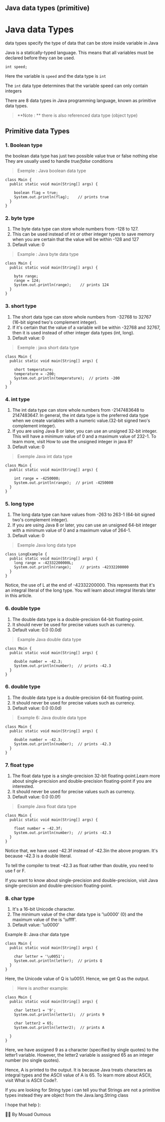 ## Java data types (primitive)

# Java data Types 
data types specify the type of data  that can be store inside variable in Java 

Java is a statically-typed language. This means that all variables must be declared before they can be used.
```
int speed;
```
Here the variable is `speed` and the data type is `int`

The `int` data type determines that the variable speed can only contain integers 

There are 8 data types in Java programming language, known as primitive data types.

> **Note : ** there is also referenced data type (object type)

## **Primitive data Types**
### 1. Boolean type 
the boolean data type has just two possible value true or false nothing else 
They are usually used to handle *true/false* conditions 
> Exemple : Java boolean data type 

```
class Main {
  public static void main(String[] args) {
    	
    boolean flag = true;
    System.out.println(flag);    // prints true
  }
}
```
### 2. byte type 
1. The byte data type can store whole numbers from -128 to 127. 
2. This can be used instead of int or other integer types to save memory when you are certain that the value will be within -128 and 127
3. Default value: 0
>Example : Java byte data type 

```
class Main {
  public static void main(String[] args) {

    byte range;
    range = 124;
    System.out.println(range);    // prints 124
  }
}
```


### 3. short type 
1. The short data type can store whole numbers from -32768 to 32767 (16-bit signed two's complement integer).
2. If it's certain that the value of a variable will be within -32768 and 32767, then it is used instead of other integer data types (int, long).
3. Default value: 0
>Exemple : java short data type

```
class Main {
  public static void main(String[] args) {
    	
    short temperature;
    temperature = -200;
    System.out.println(temperature);  // prints -200
  }
}
```
### 4. int type 
1. The int data type can store whole numbers from -2147483648 to 2147483647. In general, the int data type is the preferred data type when we create variables with a numeric value.(32-bit signed two's complement integer).
2. If you are using Java 8 or later, you can use an unsigned 32-bit integer. This will have a minimum value of 0 and a maximum value of 232-1. To learn more, visit How to use the unsigned integer in java 8?
3. Default value: 0
>Exemple Java int data type 

```
class Main {
  public static void main(String[] args) {
    	
    int range = -4250000;
    System.out.println(range);  // print -4250000
  }
}
```
### 5. long type
1. The long data type can have values from -263 to 263-1 (64-bit signed two's complement integer).
2. If you are using Java 8 or later, you can use an unsigned 64-bit integer with a minimum value of 0 and a maximum value of 264-1.
3. Default value: 0
>Exemple Java long data type

```
class LongExample {
  public static void main(String[] args) {   	
    long range = -42332200000L;
    System.out.println(range);    // prints -42332200000
  }
}
```
Notice, the use of L at the end of -42332200000. This represents that it's an integral literal of the long type. You will learn about integral literals later in this article.
### 6. double type 
1. The double data type is a double-precision 64-bit floating-point.
2. It should never be used for precise values such as currency.
3. Default value: 0.0 (0.0d)
>Example Java double data type

```
class Main {
  public static void main(String[] args) {
    	
    double number = -42.3;
    System.out.println(number);  // prints -42.3
  }
}
```

### 6. double type
1. The double data type is a double-precision 64-bit floating-point.
2. It should never be used for precise values such as currency.
3. Default value: 0.0 (0.0d)
>Example 6: Java double data type

```
class Main {
  public static void main(String[] args) {
    	
    double number = -42.3;
    System.out.println(number);  // prints -42.3
  }
}
```
### 7. float type
1. The float data type is a single-precision 32-bit floating-point.Learn more about single-precision and double-precision floating-point if you are interested.
2. It should never be used for precise values such as currency.
3. Default value: 0.0 (0.0f)
>Example Java float data type

```
class Main {
  public static void main(String[] args) {
    	
    float number = -42.3f;
    System.out.println(number);  // prints -42.3
  }
}
```
Notice that, we have used -42.3f instead of -42.3in the above program. It's because -42.3 is a double literal.

To tell the compiler to treat -42.3 as float rather than double, you need to use f or F.

If you want to know about single-precision and double-precision, visit Java single-precision and double-precision floating-point.
### 8. char type
1. It's a 16-bit Unicode character.
2. The minimum value of the char data type is '\u0000' (0) and the maximum value of the is '\uffff'.
3. Default value: '\u0000'

Example 8: Java char data type

```
class Main {
  public static void main(String[] args) {
    	
    char letter = '\u0051';
    System.out.println(letter);  // prints Q
  }
}
```
Here, the Unicode value of Q is \u0051. Hence, we get Q as the output.

> Here is another example:

```
class Main {
  public static void main(String[] args) {
    	
    char letter1 = '9';
    System.out.println(letter1);  // prints 9
    	
    char letter2 = 65;
    System.out.println(letter2);  // prints A

  }
}
```
Here, we have assigned 9 as a character (specified by single quotes) to the letter1 variable. However, the letter2 variable is assigned 65 as an integer number (no single quotes).

Hence, A is printed to the output. It is because Java treats characters as integral types and the ASCII value of A is 65. To learn more about ASCII, visit What is ASCII Code?.

If you are looking for String type i can tell you that Strings  are not a primitive types instead they are object from the Java.lang.String class

I hope that help ):

👨‍💻 By Mouad Oumous







